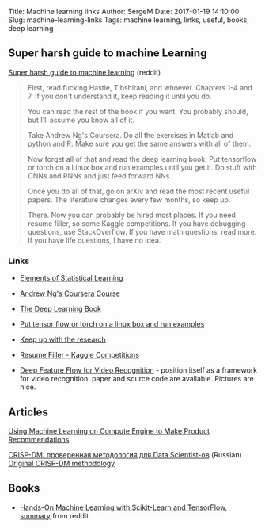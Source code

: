 Title: Machine learning links
Author: SergeM
Date: 2017-01-19 14:10:00
Slug: machine-learning-links
Tags: machine learning, links, useful, books, deep learning



## Super harsh guide to machine Learning
[Super harsh guide to machine learning](https://www.reddit.com/r/MachineLearning/comments/5z8110/d_a_super_harsh_guide_to_machine_learning/) (reddit)

> First, read fucking Hastie, Tibshirani, and whoever. Chapters 1-4 and 7. If you don't understand it, keep reading it until you do.
>
> You can read the rest of the book if you want. You probably should, but I'll assume you know all of it.
>
> Take Andrew Ng's Coursera. Do all the exercises in Matlab and python and R. Make sure you get the same answers with all of them.
>
> Now forget all of that and read the deep learning book. Put tensorflow or torch on a Linux box and run examples until you get it. Do stuff with CNNs and RNNs and just feed forward NNs.
>
> Once you do all of that, go on arXiv and read the most recent useful papers. The literature changes every few months, so keep up.
>
> There. Now you can probably be hired most places. If you need resume filler, so some Kaggle competitions. If you have debugging questions, use StackOverflow. If you have math questions, read more. If you have life questions, I have no idea.


### Links
* [Elements of Statistical Learning](http://statweb.stanford.edu/~tibs/ElemStatLearn/printings/ESLII_print10.pdf)

* [Andrew Ng's Coursera Course](https://www.coursera.org/learn/machine-learning/home/info)

* [The Deep Learning Book](https://www.deeplearningbook.org/front_matter.pdf)

* [Put tensor flow or torch on a linux box and run examples](http://cs231n.github.io/aws-tutorial/)

* [Keep up with the research](https://arxiv.org)

* [Resume Filler - Kaggle Competitions](https://www.kaggle.com)

* [Deep Feature Flow for Video Recognition](https://github.com/msracver/Deep-Feature-Flow) - position itself as a framework for video recognition. paper and source code are available. Pictures are nice.



## Articles
[Using Machine Learning on Compute Engine to Make Product Recommendations](https://cloud.google.com/solutions/recommendations-using-machine-learning-on-compute-engine)

[CRISP-DM: проверенная методология для Data Scientist-ов](https://habrahabr.ru/company/lanit/blog/328858/) (Russian) 
[Original CRISP-DM methodology](https://www.the-modeling-agency.com/crisp-dm.pdf)


## Books

* [Hands-On Machine Learning with Scikit-Learn and TensorFlow](http://shop.oreilly.com/product/0636920052289.do), 
[summary](https://www.reddit.com/r/MachineLearning/comments/63uvzq/n_oreillys_book_on_machine_learning_with/) from reddit


